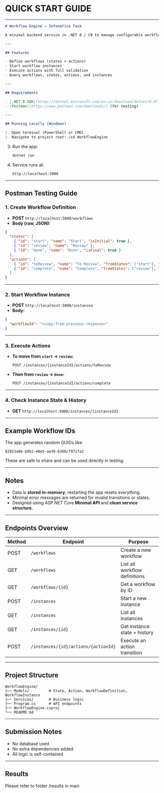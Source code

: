 # QUICK START GUIDE

---

````markdown
# Workflow Engine – Infonetica Task

A minimal backend service in .NET 8 / C# to manage configurable workflow state machines.

---

## Features

- Define workflows (states + actions)
- Start workflow instances
- Execute actions with full validation
- Query workflows, states, actions, and instances

---

## Requirements

- [.NET 8 SDK](https://dotnet.microsoft.com/en-us/download/dotnet/8.0)
- [Postman](https://www.postman.com/downloads/) (for testing)

---

## Running Locally (Windows)

1. Open terminal (PowerShell or CMD)
2. Navigate to project root: /cd WorkflowEngine
````

3. Run the app:

   ```bash
   dotnet run
   ```

4. Service runs at:

   ```
   http://localhost:5000
   ```

---

## Postman Testing Guide

### 1. Create Workflow Definition

* **POST** `http://localhost:5000/workflows`
* **Body (raw, JSON):**

```json
{
  "states": [
    { "id": "start", "name": "Start", "isInitial": true },
    { "id": "review", "name": "Review" },
    { "id": "done", "name": "Done", "isFinal": true }
  ],
  "actions": [
    { "id": "toReview", "name": "To Review", "fromStates": ["start"], "toState": "review" },
    { "id": "complete", "name": "Complete", "fromStates": ["review"], "toState": "done" }
  ]
}
```

---

### 2. Start Workflow Instance

* **POST** `http://localhost:5000/instances`
* **Body:**

```json
{
  "workflowId": "<copy-from-previous-response>"
}
```

---

### 3. Execute Actions

* **To move from `start` → `review`:**

  ```http
  POST /instances/{instanceId}/actions/toReview
  ```

* **Then from `review` → `done`:**

  ```http
  POST /instances/{instanceId}/actions/complete
  ```

---

### 4. Check Instance State & History

* **GET** `http://localhost:5000/instances/{instanceId}`

---

## Example Workflow IDs

The app generates random GUIDs like:

```
82921a6b-b0b2-48e5-ae30-6366cf971fa2
```

These are safe to share and can be used directly in testing.

---

## Notes

* Data is **stored in-memory**; restarting the app resets everything.
* Minimal error messages are returned for invalid transitions or states.
* Designed using ASP.NET Core **Minimal API** and **clean service structure**.

---

## Endpoints Overview

| Method | Endpoint                             | Purpose                       |
| ------ | ------------------------------------ | ----------------------------- |
| POST   | `/workflows`                         | Create a new workflow         |
| GET    | `/workflows`                         | List all workflow definitions |
| GET    | `/workflows/{id}`                    | Get a workflow by ID          |
| POST   | `/instances`                         | Start a new instance          |
| GET    | `/instances`                         | List all instances            |
| GET    | `/instances/{id}`                    | Get instance state + history  |
| POST   | `/instances/{id}/actions/{actionId}` | Execute an action transition  |

---

## Project Structure

```
WorkflowEngine/
├── Models/         # State, Action, WorkflowDefinition, WorkflowInstance
├── Services/       # Business logic
├── Program.cs      # API endpoints
├── WorkflowEngine.csproj
└── README.md
```

---

## Submission Notes

* No database used
* No extra dependencies added
* All logic is self-contained

---

## Results
Please refer to folder /results in main